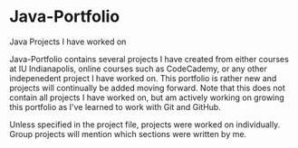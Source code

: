 # Java-Portfolio
Java Projects I have worked on

Java-Portfolio contains several projects I have created from either courses at IU Indianapolis, online courses such as CodeCademy, or any other indepenedent project I have worked on. This portfolio is rather new and projects will continually be added moving forward. Note that this does not contain all projects I have worked on, but am actively working on growing this portfolio as I've learned to work with Git and GitHub.

Unless specified in the project file, projects were worked on individually. Group projects will mention which sections were written by me.
